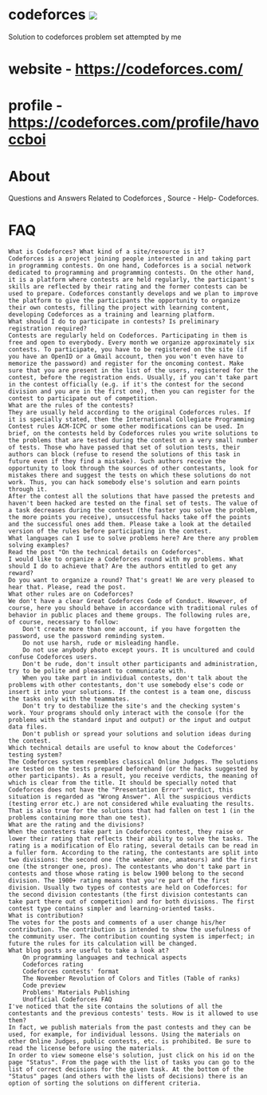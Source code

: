 # codeforces ![](https://img.shields.io/badge/Codeforces-Contest%20Programming-brightgreen.svg)
Solution to codeforces problem set attempted by me
# website - https://codeforces.com/
# profile - https://codeforces.com/profile/havoccboi

# About
Questions and Answers Related to Codeforces , Source - Help- Codeforces.

# FAQ
    What is Codeforces? What kind of a site/resource is it?
    Codeforces is a project joining people interested in and taking part in programming contests. On one hand, Codeforces is a social network dedicated to programming and programming contests. On the other hand, it is a platform where contests are held regularly, the participant's skills are reflected by their rating and the former contests can be used to prepare. Codeforces constantly develops and we plan to improve the platform to give the participants the opportunity to organize their own contests, filling the project with learning content, developing Codeforces as a training and learning platform.
    What should I do to participate in contests? Is preliminary registration required?
    Contests are regularly held on Codeforces. Participating in them is free and open to everybody. Every month we organize approximately six contests. To participate, you have to be registered on the site (if you have an OpenID or a Gmail account, then you won't even have to memorize the password) and register for the oncoming contest. Make sure that you are present in the list of the users, registered for the contest, before the registration ends. Usually, if you can't take part in the contest officially (e.g. if it's the contest for the second division and you are in the first one), then you can register for the contest to participate out of competition.
    What are the rules of the contests?
    They are usually held according to the original Codeforces rules. If it is specially stated, then the International Collegiate Programming Contest rules ACM-ICPC or some other modifications can be used. In brief, on the contests held by Codeforces rules you write solutions to the problems that are tested during the contest on a very small number of tests. Those who have passed that set of solution tests, their authors can block (refuse to resend the solutions of this task in future even if they find a mistake). Such authors receive the opportunity to look through the sources of other contestants, look for mistakes there and suggest the tests on which these solutions do not work. Thus, you can hack somebody else's solution and earn points through it.
    After the contest all the solutions that have passed the pretests and haven't been hacked are tested on the final set of tests. The value of a task decreases during the contest (the faster you solve the problem, the more points you receive), unsuccessful hacks take off the points and the successful ones add them. Please take a look at the detailed version of the rules before participating in the contest.
    What languages can I use to solve problems here? Are there any problem solving examples?
    Read the post "On the technical details on Codeforces".
    I would like to organize a Codeforces round with my problems. What should I do to achieve that? Are the authors entitled to get any reward?
    Do you want to organize a round? That's great! We are very pleased to hear that. Please, read the post.
    What other rules are on Codeforces?
    We don't have a clear Great Codeforces Code of Conduct. However, of course, here you should behave in accordance with traditional rules of behavior in public places and theme groups. The following rules are, of course, necessary to follow:
        Don't create more than one account, if you have forgotten the password, use the password reminding system.
        Do not use harsh, rude or misleading handle.
        Do not use anybody photo except yours. It is uncultured and could confuse Codeforces users.
        Don't be rude, don't insult other participants and administration, try to be polite and pleasant to communicate with.
        When you take part in individual contests, don't talk about the problems with other contestants, don't use somebody else's code or insert it into your solutions. If the contest is a team one, discuss the tasks only with the teammates.
        Don't try to destabilize the site's and the checking system's work. Your programs should only interact with the console (for the problems with the standard input and output) or the input and output data files.
        Don't publish or spread your solutions and solution ideas during the contest.
    Which technical details are useful to know about the Codeforces' testing system?
    The Codeforces system resembles classical Online Judges. The solutions are tested on the tests prepared beforehand (or the hacks suggested by other participants). As a result, you receive verdicts, the meaning of which is clear from the title. It should be specially noted that Codeforces does not have the "Presentation Error" verdict, this situation is regarded as "Wrong Answer". All the suspicious verdicts (testing error etc.) are not considered while evaluating the results. That is also true for the solutions that had fallen on test 1 (in the problems containing more than one test).
    What are the rating and the divisions?
    When the contesters take part in Codeforces contest, they raise or lower their rating that reflects their ability to solve the tasks. The rating is a modification of Elo rating, several details can be read in a fuller form. According to the rating, the contestants are split into two divisions: the second one (the weaker one, amateurs) and the first one (the stronger one, pros). The contestants who don't take part in contests and those whose rating is below 1900 belong to the second division. The 1900+ rating means that you're part of the first division. Usually two types of contests are held on Codeforces: for the second division contestants (the first division contestants can take part there out of competition) and for both divisions. The first contest type contains simpler and learning-oriented tasks.
    What is contribution?
    The votes for the posts and comments of a user change his/her contribution. The contribution is intended to show the usefulness of the community user. The contribution counting system is imperfect; in future the rules for its calculation will be changed.
    What blog posts are useful to take a look at?
        On programming languages and technical aspects
        Codeforces rating
        Codeforces contests' format
        The November Revolution of Colors and Titles (Table of ranks)
        Code preview
        Problems' Materials Publishing
        Unofficial Codeforces FAQ
    I've noticed that the site contains the solutions of all the contestants and the previous contests' tests. How is it allowed to use them?
    In fact, we publish materials from the past contests and they can be used, for example, for individual lessons. Using the materials on other Online Judges, public contests, etc. is prohibited. Be sure to
    read the license before using the materials.
    In order to view someone else's solution, just click on his id on the page "Status". From the page with the list of tasks you can go to the list of correct decisions for the given task. At the bottom of the "Status" pages (and others with the lists of decisions) there is an option of sorting the solutions on different criteria.

